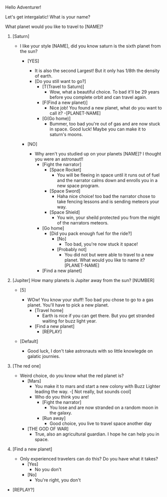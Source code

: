 Hello Adventurer!

Let's get intergalatic! What is your name?

What planet would you like to travel to [NAME]?

1.  [Saturn]

    - I like your style [NAME], did you know saturn is the sixth planet from the sun?

      - [YES]

        - It is also the second Largest! But it only has 1/8th the density of earth.
        - [Do you still want to go?]
          - [T(Travel to Saturn)]
            - Wow, what a beautiful choice. To bad it'll be 29 years before you complete orbit and can travel again.
          - [F(Find a new planet)]
            - Nice job! You found a new planet, what do you want to call it? -[PLANET-NAME]
          - [G(Go home)]
            - Bummer, too bad you're out of gas and are now stuck in space. Good luck! Maybe you can make it to saturn's moons.

      - [NO]
        - Why aren't you studied up on your planets [NAME]? I thought you were an astronaut!!
          - [Fight the narrator]
            - [Space Rocket]
              - You will be fleeing in space until it runs out of fuel and the narrator calms down and enrolls you in a new space program.
            - [Space Sword]
              - Haha nice choice! too bad the narrator chose to take fencing lessons and is sending meteors your way.
            - [Space Shield]
              - You win, your sheild protected you from the might of the narrators meteors.
          - [Go home]
            - [Did you pack enough fuel for the ride?]
              - [No]
                - Too bad, you're now stuck it space!
              - [Probably not]
                - You did not but were able to travel to a new planet. What would you like to name it? [PLANET-NAME]
          - [Find a new planet]

2.  [Jupiter]
    How many planets is Jupiter away from the sun? [NUMBER]

    - [5]

      - WOw! You know your stuff! Too bad you chose to go to a gas planet. You'll have to pick a new planet.
        - [Travel home]
          - Earth is nice if you can get there. But you get stranded waiting for buzz light year.
        - [Find a new planet]
          - [REPLAY]

    - [Default]
      - Good luck, I don't take astronauts with so little knowlegde on galatic journies.

3.  [The red one]

    - Weird choice, do you know what the red planet is?
      - [Mars]
        - You make it to mars and start a new colony with Buzz Lighter leading the way. -[ Not really, but sounds cool]
        - Who do you think you are!
          - [Fight the narrator]
            - You lose and are now stranded on a random moon in the galaxy.
          - [Run away]
            - Good choice, you live to travel space another day
      - [THE GOD OF WAR]
        - True, also an agricultural guardian. I hope he can help you in space.

4.  [Find a new planet]
    - Only experienced travelers can do this? Do you have what it takes?
      - [Yes]
        - No you don't
      - [No]
        - You're right, you don't

- [REPLAY?]

